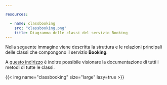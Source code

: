 ```yaml
---

resources:

  - name: classbooking
    src: "classbooking.png"
    title: Diagramma delle classi del servizio Booking
---
```

Nella seguente immagine viene descritta la struttura e le relazioni principali delle classi che compongono il servizio **Booking**.

A [questo indirizzo](https://sweleven.gitlab.io/booking/) è inoltre possibile visionare la documentazione di tutti i metodi di tutte le classi.

{{< img name="classbooking" size="large" lazy=true >}}